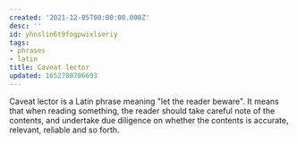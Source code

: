 ```yaml
---
created: '2021-12-05T00:00:00.000Z'
desc: ''
id: yhnslin6t9fogpwixlseriy
tags:
- phrases
- latin
title: Caveat lector
updated: 1652780706693
---
```

   
Caveat lector is a Latin phrase meaning "let the reader beware". It means that when reading something, the reader should take careful note of the contents, and undertake due diligence on whether the contents is accurate, relevant, reliable and so forth.